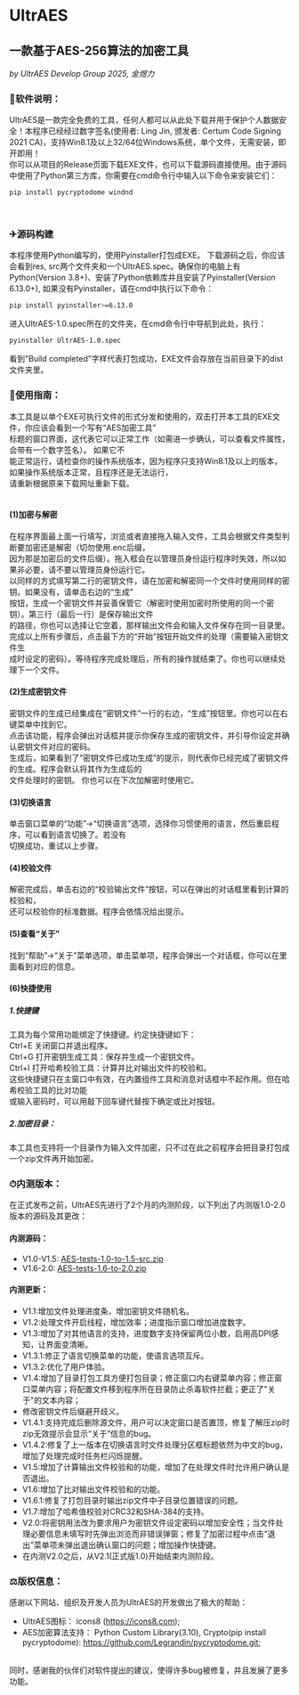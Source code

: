 # UltrAES
## 一款基于AES-256算法的加密工具
*by UltrAES Develop Group 2025, 金煜力*
<br>
### 📕软件说明：
UltrAES是一款完全免费的工具，任何人都可以从此处下载并用于保护个人数据安全！本程序已经经过数字签名(使用者: Ling Jin, 颁发者: Certum Code Signing 2021 CA)，支持Win8.1及以上32/64位Windows系统，单个文件，无需安装，即开即用！<br>
你可以从项目的Release页面下载EXE文件，也可以下载源码直接使用。由于源码中使用了Python第三方库，你需要在cmd命令行中输入以下命令来安装它们：
<br>
```bash
pip install pycryptodome windnd
```
<br>

### ✈源码构建
本程序使用Python编写的，使用Pyinstaller打包成EXE。
下载源码之后，你应该会看到res, src两个文件夹和一个UltrAES.spec。确保你的电脑上有Python(Version 3.8+)、安装了Python依赖库并且安装了Pyinstaller(Version 6.13.0+), 如果没有Pyinstaller，请在cmd中执行以下命令：<br>
```bash
pip install pyinstaller>=6.13.0
```
进入UltrAES-1.0.spec所在的文件夹，在cmd命令行中导航到此处，执行：<br>
```bash
pyinstaller UltrAES-1.0.spec
```
看到"Build completed"字样代表打包成功，EXE文件会存放在当前目录下的dist文件夹里。

### 🚀使用指南：
本工具是以单个EXE可执行文件的形式分发和使用的，双击打开本工具的EXE文件，你应该会看到一个写有“AES加密工具” <br>
标题的窗口界面，这代表它可以正常工作（如需进一步确认，可以查看文件属性，会带有一个数字签名）。 如果它不<br>
能正常运行，请检查你的操作系统版本，因为程序只支持Win8.1及以上的版本，如果操作系统版本正常，且程序还是无法运行，<br>
请重新根据原来下载网址重新下载。<br>
<br>
#### (1)加密与解密
在程序界面最上面一行填写，浏览或者直接拖入输入文件，工具会根据文件类型判断要加密还是解密（切勿使用.enc后缀，<br>
因为那是加密后的文件后缀）。拖入框会在以管理员身份运行程序时失效，所以如果非必要，请不要以管理员身份运行它。<br>
以同样的方式填写第二行的密钥文件，请在加密和解密同一个文件时使用同样的密钥。如果没有，请单击右边的“生成”<br>
按钮，生成一个密钥文件并妥善保管它（解密时使用加密时所使用的同一个密钥）。第三行（最后一行）是保存输出文件<br>
的路径，你也可以选择让它空着，那样输出文件会和输入文件保存在同一目录里。<br>
完成以上所有步骤后，点击最下方的“开始”按钮开始文件的处理（需要输入密钥文件生<br>
成时设定的密码）。等待程序完成处理后，所有的操作就结束了。你也可以继续处理下一个文件。<br>
#### (2)生成密钥文件
密钥文件的生成已经集成在“密钥文件”一行的右边，“生成”按钮里。你也可以在右键菜单中找到它。<br>
点击该功能，程序会弹出对话框并提示你保存生成的密钥文件，并引导你设定并确认密钥文件对应的密码。<br>
生成后，如果看到了“密钥文件已成功生成”的提示，则代表你已经完成了密钥文件的生成。程序会默认将其作为生成后的<br>
文件处理时的密钥。
你也可以在下次加解密时使用它。<br>
#### (3)切换语言
单击窗口菜单的“功能”->“切换语言”选项，选择你习惯使用的语言，然后重启程序，可以看到语言切换了。若没有<br>
切换成功，重试以上步骤。
#### (4)校验文件
解密完成后，单击右边的“校验输出文件”按钮，可以在弹出的对话框里看到计算的校验和，<br>
还可以校验你的标准数据。程序会依情况给出提示。
#### (5)查看“关于”
找到“帮助”->“关于”菜单选项，单击菜单项，程序会弹出一个对话框，你可以在里面看到对应的信息。<br>
#### (6)快捷使用
##### 1.快捷键
工具为每个常用功能绑定了快捷键。约定快捷键如下：<br>
Ctrl+E	关闭窗口并退出程序。<br>
Ctrl+G	打开密钥生成工具：保存并生成一个密钥文件。<br>
Ctrl+I	打开哈希校验工具：计算并比对输出文件的校验和。<br>
这些快捷键只在主窗口中有效，在内置组件工具和消息对话框中不起作用。但在哈希校验工具的比对功能<br>
或输入密码时，可以用敲下回车键代替按下确定或比对按钮。<br>
##### 2.加密目录：
本工具也支持将一个目录作为输入文件加密，只不过在此之前程序会把目录打包成一个zip文件再开始加密。

### ⏱内测版本：
在正式发布之前，UltrAES先进行了2个月的内测阶段，以下列出了内测版1.0-2.0版本的源码及其更改：<br>
#### 内测源码：
- V1.0-V1.5: [AES-tests-1.0-to-1.5-src.zip](https://github.com/user-attachments/files/21398635/AES-tests-1.0-to-1.5-src.zip)
- V1.6-2.0: [AES-tests-1.6-to-2.0.zip](https://github.com/user-attachments/files/21398643/AES-tests-1.6-to-2.0.zip)
#### 内测更新：
- V1.1:增加文件处理进度条，增加密钥文件随机名。
- V1.2:处理文件开启线程，增加效率；进度指示窗口增加进度数字。
- V1.3:增加了对其他语言的支持，进度数字支持保留两位小数，启用高DPI感知，让界面变清晰。
- V1.3.1:修正了语言切换菜单的功能，使语言选项互斥。
- V1.3.2:优化了用户体验。
- V1.4:增加了目录打包工具方便打包目录；修正窗口内右键菜单内容；修正窗口菜单内容；将配置文件移到程序所在目录防止杀毒软件拦截；更正了"关于"的文本内容；
- 修改密钥文件后缀避开歧义。 
- V1.4.1:支持完成后删除源文件，用户可以决定窗口是否置顶，修复了解压zip时zip无效提示会显示“关于”信息的bug。
- V1.4.2:修复了上一版本在切换语言时文件处理分区框标题依然为中文的bug，增加了处理完成时任务栏闪烁提醒。
- V1.5:增加了计算输出文件校验和的功能，增加了在处理文件时允许用户确认是否退出。
- V1.6:增加了比对输出文件校验和的功能。
- V1.6.1:修复了打包目录时输出zip文件中子目录位置错误的问题。
- V1.7:增加了哈希值校验对CRC32和SHA-384的支持。
- V2.0:将密钥用法改为要求用户为密钥文件设定密码以增加安全性；当文件处理必要信息未填写时先弹出浏览而非错误弹窗；修复了加密过程中点击“退出”菜单项未弹出退出确认窗口的问题；增加操作快捷键。
- 在内测V2.0之后，从V2.1(正式版1.0)开始结束内测阶段。

### ⚖版权信息：
感谢以下网站、组织及开发人员为UltrAES的开发做出了极大的帮助：<br>
- UltrAES图标：
icons8 (https://icons8.com); 
- AES加密算法支持：
Python Custom Library(3.10), Crypto(pip install pycryptodome): https://github.com/Legrandin/pycryptodome.git;
<br>
同时，感谢我的伙伴们对软件提出的建议，使得许多bug被修复，并且发展了更多功能。
